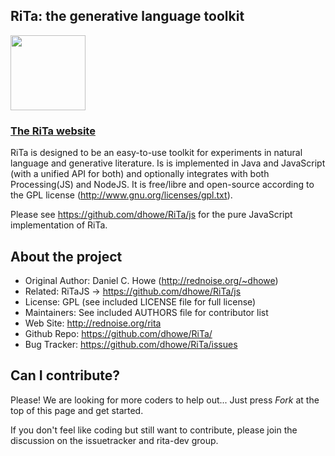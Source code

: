 
## RiTa: the generative language toolkit 

<a href="http://rednoise.org/rita/"><img height=120 src="http://rednoise.org/rita/img/RiTa-logo2.png"/></a>

### <a href="http://rednoise.org/rita">The RiTa website</a>

RiTa is designed to be an easy-to-use toolkit for experiments in natural language and generative literature. Is is implemented in Java and JavaScript (with a unified API for both) and optionally integrates with both Processing(JS) and NodeJS. It is free/libre and open-source according to the GPL license (http://www.gnu.org/licenses/gpl.txt). 

Please see https://github.com/dhowe/RiTa/js for the pure JavaScript implementation of RiTa.  

About the project
--------
* Original Author:  Daniel C. Howe (http://rednoise.org/~dhowe)
* Related:			RiTaJS -> https://github.com/dhowe/RiTa/js
* License:			GPL (see included LICENSE file for full license)
* Maintainers:      See included AUTHORS file for contributor list
* Web Site:         http://rednoise.org/rita
* Github Repo:      https://github.com/dhowe/RiTa/
* Bug Tracker:      https://github.com/dhowe/RiTa/issues

Can I contribute?
--------
Please! We are looking for more coders to help out... Just press *Fork* at the top of this page and get started. 

If you don't feel like coding but still want to contribute, please join the discussion on the issuetracker and rita-dev group.



